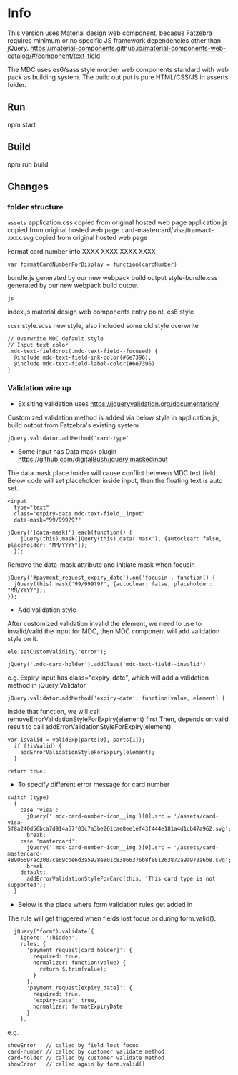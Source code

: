 # Info
This version uses Material design web component, becasue Fatzebra requires minimum or no specific JS framework dependencies other than jQuery.
https://material-components.github.io/material-components-web-catalog/#/component/text-field

The MDC uses es6/sass style morden web components standard with web pack as building system. The build out put is pure HTML/CSS/JS in asserts folder.

## Run
npm start

## Build
npm run build

## Changes
### folder structure
`assets`
application.css copied from original hosted web page
application.js copied from original hosted web page
card-mastercard/visa/transact-xxxx.svg copied from original hosted web page

Format card number into XXXX XXXX XXXX XXXX
```
var formatCardNumberForDisplay = function(cardNumber)
```

bundle.js generated by our new webpack build output
style-bundle.css generated by our new webpack build output

`js`

index.js material design web components entry point, es6 style

`scss`
style.scss new style, also included some old style overwrite
```
// Overwrite MDC default style
// Input text color
.mdc-text-field:not(.mdc-text-field--focused) {
  @include mdc-text-field-ink-color(#6e7396);
  @include mdc-text-field-label-color(#6e7396)
}
```

### Validation wire up
* Exisiting validation uses https://jqueryvalidation.org/documentation/

Customized validation method is added via below style in application.js, build output from Fatzebra's existing system
```
jQuery.validator.addMethod('card-type'
```

* Some input has Data mask plugin
https://github.com/digitalBush/jquery.maskedinput

The data mask place holder will cause conflict between MDC text field. Below code will set placeholder inside input, then the floating text is auto set.
```
<input
  type="text"
  class="expiry-date mdc-text-field__input"
  data-mask="99/999?9?"

jQuery('[data-mask]').each(function() {
    jQuery(this).mask(jQuery(this).data('mask'), {autoclear: false, placeholder: "MM/YYYY"});
  });
```
Remove the data-mask attribute and initiate mask when focusin
```
jQuery('#payment_request_expiry_date').on('focusin', function() {
  jQuery(this).mask('99/999?9?', {autoclear: false, placeholder: "MM/YYYY"});
});
```

* Add validation style

After customized validation invalid the element, we need to use to invalid/valid the input for MDC, then MDC component will add validation style on it.
```
ele.setCustomValidity("error");

jQuery('.mdc-card-holder').addClass('mdc-text-field--invalid')
```

e.g.
Expiry input has class="expiry-date", which will add a validation method in jQuery.Validator
```
jQuery.validator.addMethod('expiry-date', function(value, element) {
```

Inside that function, we will call removeErrorValidationStyleForExpiry(element) first
Then, depends on valid result to call addErrorValidationStyleForExpiry(element)

```
var isValid = validExp(parts[0], parts[1]);
  if (!isValid) {
    addErrorValidationStyleForExpiry(element);
  }

return true;
```

* To specify different error message for card number
```
switch (type)
  {
    case 'visa':
      jQuery('.mdc-card-number-icon__img')[0].src = '/assets/card-visa-5f8a240d56bca7d914a57f03c7a3be261cae8ee1ef43f444e181a4d1cb47a962.svg';
      break;
    case 'mastercard':
      jQuery('.mdc-card-number-icon__img')[0].src = '/assets/card-mastercard-48906597ac2007ce69cbe6d3a5928e801c83866376b8f881263872a9a978a6b8.svg';
      break
    default:
      addErrorValidationStyleForCard(this, 'This card type is not supported');
  }
```

* Below is the place where form validation rules get added in

The rule will get triggered when fields lost focus or during form.valid().
```
  jQuery("form").validate({
    ignore: ':hidden',
    rules: {
      'payment_request[card_holder]': {
        required: true,
        normalizer: function(value) {
          return $.trim(value);
        }
      },
      'payment_request[expiry_date]': {
        required: true,
        'expiry-date': true,
        normalizer: formatExpiryDate
      }
    },
```
 e.g.
 ```
showError   // called by field lost focus
card-number // called by customer validate method
card-holder // called by customer validate method
showError   // called again by form.valid()
 ```
